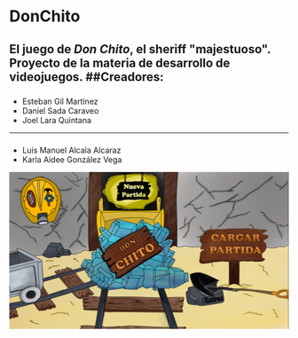 # DonChito
El juego de ***Don Chito***, el sheriff "majestuoso".  
Proyecto de la materia de desarrollo de videojuegos.
##Creadores:
---
###
- Esteban Gil Martínez  
- Daniel Sada Caraveo
- Joel Lara Quintana  
 ---  
###
- Luis Manuel Alcala Alcaraz  
- Karla Aidee González Vega  
  
![Don Chito Main Screen](android/assets/Imagenes/DonChitoImage.jpg)